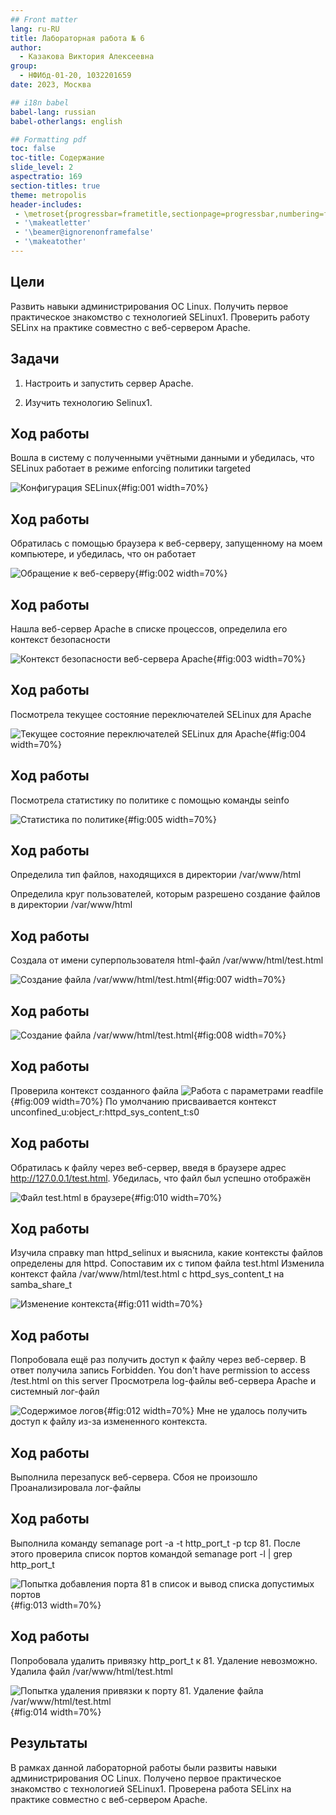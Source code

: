 ```yaml
---
## Front matter
lang: ru-RU
title: Лабораторная работа № 6
author:
  - Казакова Виктория Алексеевна
group:
  - НФИбд-01-20, 1032201659
date: 2023, Москва

## i18n babel
babel-lang: russian
babel-otherlangs: english

## Formatting pdf
toc: false
toc-title: Содержание
slide_level: 2
aspectratio: 169
section-titles: true
theme: metropolis
header-includes:
 - \metroset{progressbar=frametitle,sectionpage=progressbar,numbering=fraction}
 - '\makeatletter'
 - '\beamer@ignorenonframefalse'
 - '\makeatother'
---
```



## Цели

Развить навыки администрирования ОС Linux. Получить первое практическое знакомство с технологией SELinux1. Проверить работу SELinx на практике совместно с веб-сервером
Apache.

## Задачи

1. Настроить и запустить сервер Apache.

2. Изучить технологию Selinux1.


## Ход работы

 Вошла в систему с полученными учётными данными и убедилась, что SELinux работает в режиме enforcing политики targeted

![Конфигурация SELinux](image/1.png){#fig:001 width=70%}

## Ход работы

Обратилась с помощью браузера к веб-серверу, запущенному на моем компьютере, и убедилась, что он работает 

![Обращение к веб-серверу](image/2.png){#fig:002 width=70%}

## Ход работы

Нашла веб-сервер Apache в списке процессов, определила его контекст безопасности  

![Контекст безопасности веб-сервера Apache](image/3.png){#fig:003 width=70%}

## Ход работы

Посмотрела текущее состояние переключателей SELinux для Apache

![Текущее состояние переключателей SELinux для Apache](image/4.png){#fig:004 width=70%}

## Ход работы

Посмотрела статистику по политике с помощью команды seinfo 

![Статистика по политике](image/5.png){#fig:005 width=70%}

## Ход работы

Определила тип файлов, находящихся в директории /var/www/html

Определила круг пользователей, которым разрешено создание файлов в директории /var/www/html

## Ход работы

Создала от имени суперпользователя html-файл /var/www/html/test.html

![Создание файла /var/www/html/test.html](image/7.png){#fig:007 width=70%}

## Ход работы

![Создание файла /var/www/html/test.html](image/8.png){#fig:008 width=70%}

## Ход работы

Проверила контекст созданного файла 
![Работа с параметрами readfile](image/9.png){#fig:009 width=70%}
По умолчанию присваивается контекст unconfined_u:object_r:httpd_sys_content_t:s0

## Ход работы

Обратилась к файлу через веб-сервер, введя в браузере адрес http://127.0.0.1/test.html. Убедилась, что файл был успешно отображён 

![Файл test.html в браузере](image/10.png){#fig:010 width=70%}

## Ход работы

Изучила справку man httpd_selinux и выяснила, какие контексты файлов определены для httpd. Сопоставим их с типом файла test.html
Изменила контекст файла /var/www/html/test.html с httpd_sys_content_t на samba_share_t 

![Изменение контекста](image/11.png){#fig:011 width=70%}

## Ход работы

Попробовала ещё раз получить доступ к файлу через веб-сервер. В ответ получила запись Forbidden. You don't have permission to access /test.html on this server
Просмотрела log-файлы веб-сервера Apache и системный лог-файл 

![Содержимое логов](image/12.png){#fig:012 width=70%}
Мне не удалось получить доступ к файлу из-за измененного контекста.

## Ход работы

Выполнила перезапуск веб-сервера. Сбоя не произошло
Проанализировала лог-файлы

## Ход работы

Выполнила команду semanage port -a -t http_port_t -р tcp 81. После этого проверила список портов командой semanage port -l | grep http_port_t 

![Попытка добавления порта 81 в список и вывод списка допустимых портов](image/13.png){#fig:013 width=70%}

## Ход работы

Попробовала удалить привязку http_port_t к 81. Удаление невозможно. Удалила файл /var/www/html/test.html

![Попытка удаления привязки к порту 81. Удаление файла /var/www/html/test.html](image/14.png){#fig:014 width=70%}


## Результаты

В рамках данной лабораторной работы были развиты навыки администрирования ОС Linux. Получено первое практическое знакомство с технологией SELinux1. Проверена работа SELinx на практике совместно с веб-сервером Apache.
